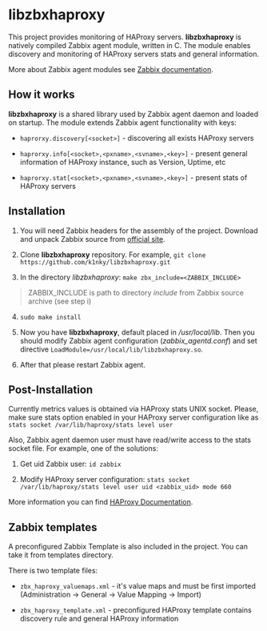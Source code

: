 # libzbxhaproxy
This project provides monitoring of HAProxy servers. **libzbxhaproxy** is natively compiled Zabbix agent module, written in C. The module enables discovery and monitoring of HAProxy servers stats and general information.

More about Zabbix agent modules see [Zabbix documentation](https://www.zabbix.com/documentation/4.0/manual/config/items/loadablemodules).

## How it works
**libzbxhaproxy** is  a shared library used by Zabbix agent daemon and loaded on startup. The module extends Zabbix agent functionality with keys:

- `haprorxy.discovery[<socket>]` - discovering all exists HAProxy servers

- `haprorxy.info[<socket>,<pxname>,<svname>,<key>]` - present general information of HAProxy instance, such as Version, Uptime, etc

- `haprorxy.stat[<socket>,<pxname>,<svname>,<key>]` - present stats of HAProxy servers

## Installation
1. You will need Zabbix headers for the assembly of the project. Download and unpack Zabbix source from [official site](https://www.zabbix.com/download_sources). 

2. Clone **libzbxhaproxy** repository. 
	For example, `git clone https://github.com/k1nky/libzbxhaproxy.git`

3. In the directory *libzbxhaproxy*: 
`make zbx_include=<ZABBIX_INCLUDE>`
> ZABBIX_INCLUDE is path to directory *include* from Zabbix source archive (see step i)

4. `sudo make install`
 
5. Now you have **libzbxhaproxy**, default placed in */usr/local/lib*. Then you should modify Zabbix agent configuration (*zabbix_agentd.conf*) and set directive `LoadModule=/usr/local/lib/libzbxhaproxy.so`.
	
6. After that please restart Zabbix agent.

## Post-Installation
Currently metrics values is obtained via HAProxy stats UNIX socket. Please, make sure stats option enabled in your HAProxy server configuration like as `stats socket /var/lib/haproxy/stats level user`

Also, Zabbix agent daemon user must have read/write access to the stats socket file. For example, one of the solutions:

1. Get uid Zabbix user: `id zabbix` 

2. Modify HAProxy server configuration: `stats socket /var/lib/haproxy/stats level user uid <zabbix_uid> mode 660` 

More information you can find [HAProxy Documentation](https://cbonte.github.io/haproxy-dconv/1.8/management.html#9.3).


## Zabbix templates
A preconfigured Zabbix Template is also included in the project. You can take it from templates directory.

There is two template files:

- `zbx_haproxy_valuemaps.xml` - it's value maps and must be first imported (Administration -> General -> Value Mapping -> Import)

- `zbx_haproxy_template.xml` - preconfigured HAProxy template contains discovery rule and general HAProxy information
	